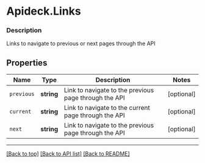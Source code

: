 # Apideck.Links

### Description

Links to navigate to previous or next pages through the API

## Properties
Name | Type | Description | Notes
------------ | ------------- | ------------- | -------------
`previous` | **string** | Link to navigate to the previous page through the API | [optional] 
`current` | **string** | Link to navigate to the current page through the API | [optional] 
`next` | **string** | Link to navigate to the previous page through the API | [optional] 





---

[[Back to top]](#) [[Back to API list]](../../../../README.md#documentation-for-api-endpoints) [[Back to README]](../../../../README.md)


